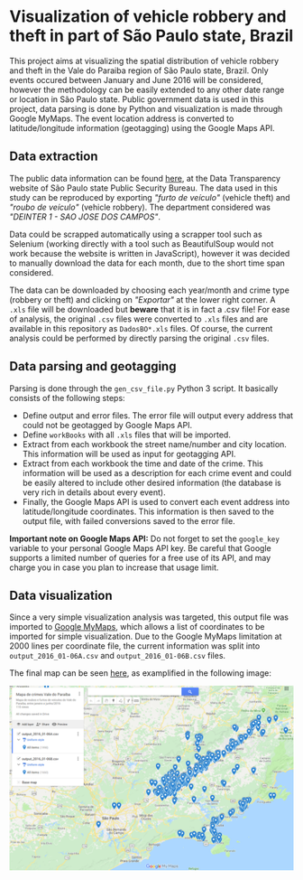 # Visualization of vehicle robbery and theft in part of São Paulo state, Brazil

This project aims at visualizing the spatial distribution of vehicle robbery and theft in the Vale do Paraiba region of São Paulo state, Brazil. Only events occured between January and June 2016 will be considered, however the methodology can be easily extended to any other date range or location in São Paulo state. Public government data is used in this project, data parsing is done by Python and visualization is made through Google MyMaps. The event location address is converted to latitude/longitude information (geotagging) using the Google Maps API.

## Data extraction

The public data information can be found [here](http://www.ssp.sp.gov.br/transparenciassp/Consulta.aspx), at the Data Transparency website of São Paulo state Public Security Bureau. The data used in this study can be reproduced by exporting *"furto de veículo"* (vehicle theft) and *"roubo de veículo"* (vehicle robbery). The department considered was *"DEINTER 1 - SAO JOSE DOS CAMPOS"*.

Data could be scrapped automatically using a scrapper tool such as Selenium (working directly with a tool such as BeautifulSoup would not work because the website is written in JavaScript), however it was decided to manually download the data for each month, due to the short time span considered.

The data can be downloaded by choosing each year/month and crime type (robbery or theft) and clicking on *"Exportar"* at the lower right corner. A `.xls` file will be downloaded but **beware** that it is in fact a .csv file! For ease of analysis, the original `.csv` files were converted to `.xls` files and are available in this repository as `DadosBO*.xls` files. Of course, the current analysis could be performed by directly parsing the original `.csv` files.

## Data parsing and geotagging

Parsing is done through the `gen_csv_file.py` Python 3 script. It basically consists of the following steps:

- Define output and error files. The error file will output every address that could not be geotagged by Google Maps API.
- Define `workBooks` with all `.xls` files that will be imported.
- Extract from each workbook the street name/number and city location. This information will be used as input for geotagging API.
- Extract from each workbook the time and date of the crime. This information will be used as a description for each crime event and could be easily altered to include other desired information (the database is very rich in details about every event).
- Finally, the Google Maps API is used to convert each event address into latitude/longitude coordinates. This information is then saved to the output file, with failed conversions saved to the error file.

**Important note on Google Maps API:** Do not forget to set the `google_key` variable to your personal Google Maps API key. Be careful that Google supports a limited number of queries for a free use of its API, and may charge you in case you plan to increase that usage limit.

## Data visualization

Since a very simple visualization analysis was targeted, this output file was imported to [Google MyMaps](https://mymaps.google.com), which allows a list of coordinates to be imported for simple visualization. Due to the Google MyMaps limitation at 2000 lines per coordinate file, the current information was split into `output_2016_01-06A.csv` and `output_2016_01-06B.csv` files.

The final map can be seen [here](https://drive.google.com/open?id=18uPc42bwOYwHDRKKpV9STvj4KWE&usp=sharing), as examplified in the following image:

![Google MyMaps view](image.png)
